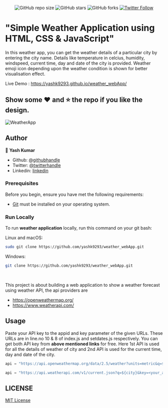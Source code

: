 <div align="center">
  
  ![GitHub repo size](https://img.shields.io/github/repo-size/yashk9293/weather_webApp)
  ![GitHub stars](https://img.shields.io/github/stars/yashk9293/weather_webApp)
  ![GitHub forks](https://img.shields.io/github/forks/yashk9293/weather_webApp?style=social)
  [![Twitter Follow](https://img.shields.io/twitter/follow/Yashk_9293?style=social)](https://twitter.com/intent/follow?screen_name=Yashk_9293)

</div>

# "Simple Weather Application using HTML, CSS &amp; JavaScript"
In this weather app, you can get the weather details of a particular city by entering the city name. Details like temperature in celcius, humidity, windspeed, current time, day and date of the city is provided. Weather emoji icon depending upon the weather condition is shown for better visualisation effect.

Live Demo : https://yashk9293.github.io/weather_webApp/

## Show some :heart: and :star: the repo if you like the design.
![WeatherApp](https://github.com/yashk9293/weather_webApp/blob/master/images/demo_interface.png)

## Author

👤 **Yash Kumar**

- Github: [@githubhandle](https://github.com/yashk9293)
- Twitter: [@twitterhandle](https://twitter.com/Yashk_9293)
- Linkedin: [linkedin](https://www.linkedin.com/in/yashk9293/)

### Prerequisites

Before you begin, ensure you have met the following requirements:

* [Git](https://git-scm.com/downloads "Download Git") must be installed on your operating system.

### Run Locally

To run **weather application** locally, run this command on your git bash:

Linux and macOS:

```bash
sudo git clone https://github.com/yashk9293/weather_webApp.git
```

Windows:

```bash
git clone https://github.com/yashk9293/weather_webApp.git
```

<br>

This project is about building a web application to show a weather forecast using weather API, the api providers are
- https://openweathermap.org/
- https://www.weatherapi.com/

## Usage

Paste your API key to the appid and key parameter of the given URLs. These URLs are in line.no 10 & 8 of index.js and setdates.js respectively. You can get both API key from **above mentioned links** for free. Here 1st API is used for all the details of weather of city and 2nd API is used for the current time, day and date of the city.

```javascript
api = "https://api.openweathermap.org/data/2.5/weather?units=metric&q=${city}&appid=<your_api_key>";
```
```javascript
api = "https://api.weatherapi.com/v1/current.json?q=${city}&key=<your_api_key>";
```

## LICENSE

[MIT License](LICENSE)

